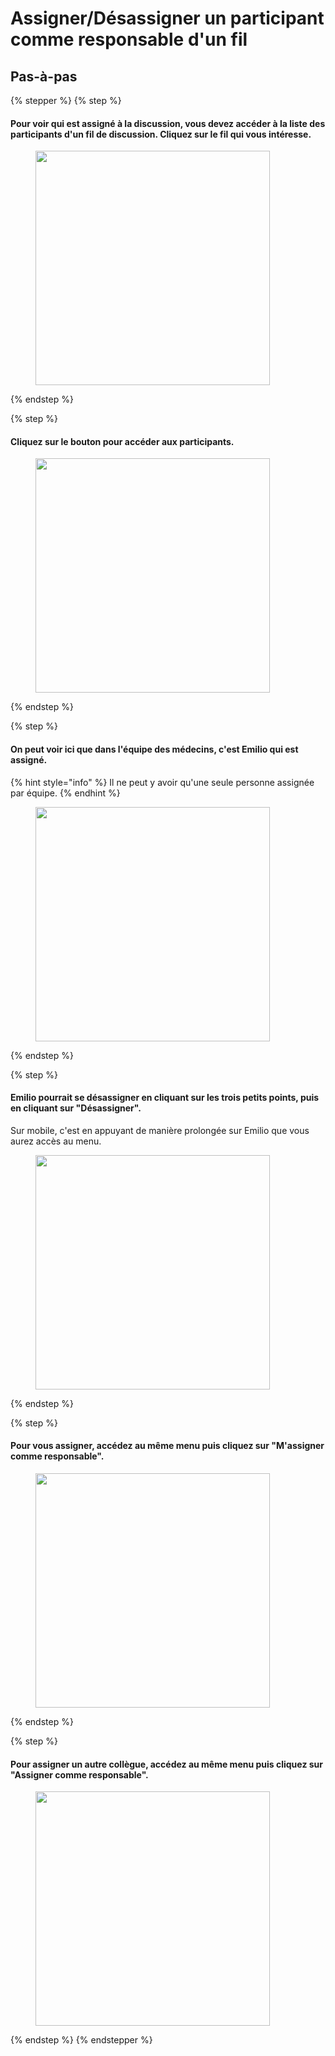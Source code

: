 # Assigner/Désassigner un participant comme responsable d'un fil

## Pas-à-pas

{% stepper %}
{% step %}
#### Pour voir qui est assigné à la discussion, vous devez accéder à la liste des participants d'un fil de discussion. Cliquez sur le fil qui vous intéresse.

<div align="left"><figure><img src="../../.gitbook/assets/Assigner_Désassigner un participant comme responsable dun fil - Step 1.jpeg" alt="" width="375"><figcaption></figcaption></figure></div>
{% endstep %}

{% step %}
#### Cliquez sur le bouton pour accéder aux participants.

<div align="left"><figure><img src="../../.gitbook/assets/Assigner_Désassigner un participant comme responsable dun fil - Step 2.jpeg" alt="" width="375"><figcaption></figcaption></figure></div>
{% endstep %}

{% step %}
#### On peut voir ici que dans l'équipe des médecins, c'est Emilio qui est assigné.

{% hint style="info" %}
Il ne peut y avoir qu'une seule personne assignée par équipe.
{% endhint %}

<div align="left"><figure><img src="../../.gitbook/assets/Assigner_Désassigner un participant comme responsable dun fil - Step 3.jpeg" alt="" width="375"><figcaption></figcaption></figure></div>
{% endstep %}

{% step %}
#### Emilio pourrait se désassigner en cliquant sur les trois petits points, puis en cliquant sur "Désassigner".

Sur mobile, c'est en appuyant de manière prolongée sur Emilio que vous aurez accès au menu.

<div align="left"><figure><img src="../../.gitbook/assets/Assigner_Désassigner un participant comme responsable dun fil - Step 5.jpeg" alt="" width="375"><figcaption></figcaption></figure></div>
{% endstep %}

{% step %}
#### Pour vous assigner, accédez au même menu puis cliquez sur "M'assigner comme responsable".

<div align="left"><figure><img src="../../.gitbook/assets/Assigner_Désassigner un participant comme responsable dun fil - Step 6.jpeg" alt="" width="375"><figcaption></figcaption></figure></div>
{% endstep %}

{% step %}
#### Pour assigner un autre collègue, accédez au même menu puis cliquez sur "Assigner comme responsable".

<div align="left"><figure><img src="../../.gitbook/assets/Assigner_Désassigner un participant comme responsable dun fil - Step 8.jpeg" alt="" width="375"><figcaption></figcaption></figure></div>
{% endstep %}
{% endstepper %}
